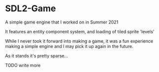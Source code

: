 # SDL2-Game
A simple game engine that I worked on in Summer 2021

It features an entity component system, and loading of tiled sprite 'levels'

While I never took it forward into making a game, it was a fun experience making
a simple engine and I may pick it up again in the future.

As it stands it's pretty sparse...

TODO write more
